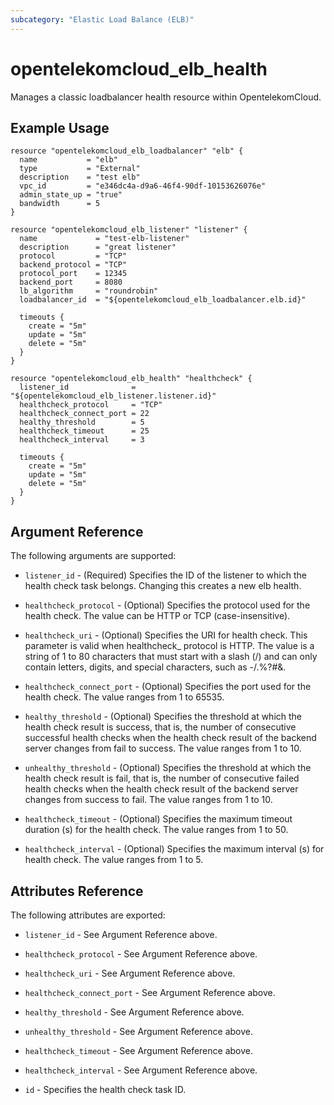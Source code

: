 ```yaml
---
subcategory: "Elastic Load Balance (ELB)"
---
```


# opentelekomcloud_elb_health

Manages a classic loadbalancer health resource within OpentelekomCloud.

## Example Usage

```hcl
resource "opentelekomcloud_elb_loadbalancer" "elb" {
  name           = "elb"
  type           = "External"
  description    = "test elb"
  vpc_id         = "e346dc4a-d9a6-46f4-90df-10153626076e"
  admin_state_up = "true"
  bandwidth      = 5
}

resource "opentelekomcloud_elb_listener" "listener" {
  name             = "test-elb-listener"
  description      = "great listener"
  protocol         = "TCP"
  backend_protocol = "TCP"
  protocol_port    = 12345
  backend_port     = 8080
  lb_algorithm     = "roundrobin"
  loadbalancer_id  = "${opentelekomcloud_elb_loadbalancer.elb.id}"
  
  timeouts {
	create = "5m"
	update = "5m"
	delete = "5m"
  }
}

resource "opentelekomcloud_elb_health" "healthcheck" {
  listener_id              = "${opentelekomcloud_elb_listener.listener.id}"
  healthcheck_protocol     = "TCP"
  healthcheck_connect_port = 22
  healthy_threshold        = 5
  healthcheck_timeout      = 25
  healthcheck_interval     = 3
  
  timeouts {
    create = "5m"
    update = "5m"
    delete = "5m"
  }
}
```

## Argument Reference

The following arguments are supported:

* `listener_id` - (Required) Specifies the ID of the listener to which the health
  check task belongs. Changing this creates a new elb health.

* `healthcheck_protocol` - (Optional) Specifies the protocol used for the health
  check. The value can be HTTP or TCP (case-insensitive).

* `healthcheck_uri` - (Optional) Specifies the URI for health check. This parameter
  is valid when healthcheck_ protocol is HTTP. The value is a string of 1 to 80
  characters that must start with a slash (/) and can only contain letters, digits,
  and special characters, such as -/.%?#&.

* `healthcheck_connect_port` - (Optional) Specifies the port used for the health
  check. The value ranges from 1 to 65535.

* `healthy_threshold` - (Optional) Specifies the threshold at which the health
  check result is success, that is, the number of consecutive successful health
  checks when the health check result of the backend server changes from fail
  to success. The value ranges from 1 to 10.

* `unhealthy_threshold` - (Optional) Specifies the threshold at which the health
  check result is fail, that is, the number of consecutive failed health checks
  when the health check result of the backend server changes from success to fail.
  The value ranges from 1 to 10.

* `healthcheck_timeout` - (Optional) Specifies the maximum timeout duration
  (s) for the health check. The value ranges from 1 to 50.

* `healthcheck_interval` - (Optional) Specifies the maximum interval (s) for
  health check. The value ranges from 1 to 5.

## Attributes Reference

The following attributes are exported:

* `listener_id` - See Argument Reference above.

* `healthcheck_protocol` - See Argument Reference above.

* `healthcheck_uri` - See Argument Reference above.

* `healthcheck_connect_port` - See Argument Reference above.

* `healthy_threshold` - See Argument Reference above.

* `unhealthy_threshold` - See Argument Reference above.

* `healthcheck_timeout` - See Argument Reference above.

* `healthcheck_interval` - See Argument Reference above.

* `id` - Specifies the health check task ID.
